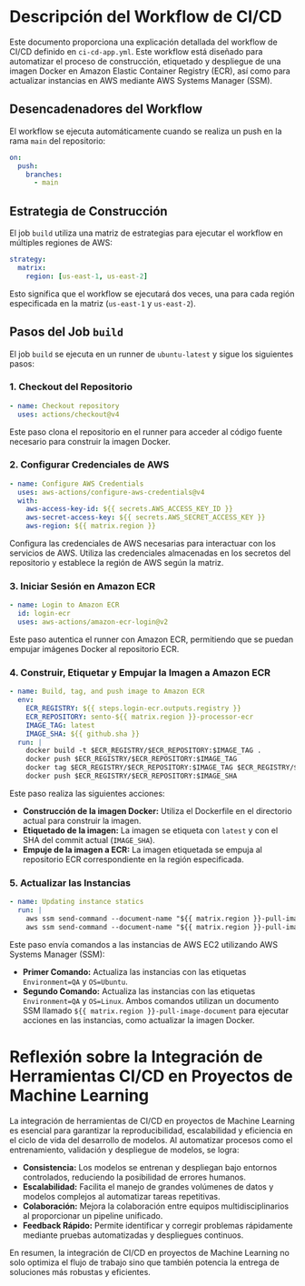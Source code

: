 # Descripción del Workflow de CI/CD
Este documento proporciona una explicación detallada del workflow de CI/CD definido en `ci-cd-app.yml`. Este workflow está diseñado para automatizar el proceso de construcción, etiquetado y despliegue de una imagen Docker en Amazon Elastic Container Registry (ECR), así como para actualizar instancias en AWS mediante AWS Systems Manager (SSM).

## Desencadenadores del Workflow
El workflow se ejecuta automáticamente cuando se realiza un push en la rama `main` del repositorio:

```yaml
on:
  push:
    branches:
      - main
```

## Estrategia de Construcción
El job `build` utiliza una matriz de estrategias para ejecutar el workflow en múltiples regiones de AWS:
```yaml
strategy:
  matrix:
    region: [us-east-1, us-east-2]
```

Esto significa que el workflow se ejecutará dos veces, una para cada región especificada en la matriz (`us-east-1` y `us-east-2`).

## Pasos del Job `build`
El job `build` se ejecuta en un runner de `ubuntu-latest` y sigue los siguientes pasos:

### 1. Checkout del Repositorio
```yaml
- name: Checkout repository
  uses: actions/checkout@v4
```
Este paso clona el repositorio en el runner para acceder al código fuente necesario para construir la imagen Docker.



### 2. Configurar Credenciales de AWS
```yaml
- name: Configure AWS Credentials
  uses: aws-actions/configure-aws-credentials@v4
  with:
    aws-access-key-id: ${{ secrets.AWS_ACCESS_KEY_ID }}
    aws-secret-access-key: ${{ secrets.AWS_SECRET_ACCESS_KEY }}
    aws-region: ${{ matrix.region }}
```
Configura las credenciales de AWS necesarias para interactuar con los servicios de AWS. Utiliza las credenciales almacenadas en los secretos del repositorio y establece la región de AWS según la matriz.

### 3. Iniciar Sesión en Amazon ECR
```yaml
- name: Login to Amazon ECR
  id: login-ecr
  uses: aws-actions/amazon-ecr-login@v2
```
Este paso autentica el runner con Amazon ECR, permitiendo que se puedan empujar imágenes Docker al repositorio ECR.


### 4. Construir, Etiquetar y Empujar la Imagen a Amazon ECR
```yaml
- name: Build, tag, and push image to Amazon ECR
  env:
    ECR_REGISTRY: ${{ steps.login-ecr.outputs.registry }}
    ECR_REPOSITORY: sento-${{ matrix.region }}-processor-ecr
    IMAGE_TAG: latest
    IMAGE_SHA: ${{ github.sha }}
  run: |
    docker build -t $ECR_REGISTRY/$ECR_REPOSITORY:$IMAGE_TAG .
    docker push $ECR_REGISTRY/$ECR_REPOSITORY:$IMAGE_TAG
    docker tag $ECR_REGISTRY/$ECR_REPOSITORY:$IMAGE_TAG $ECR_REGISTRY/$ECR_REPOSITORY:$IMAGE_SHA
    docker push $ECR_REGISTRY/$ECR_REPOSITORY:$IMAGE_SHA
```
Este paso realiza las siguientes acciones:

* **Construcción de la imagen Docker:** Utiliza el Dockerfile en el directorio actual para construir la imagen.
* **Etiquetado de la imagen:** La imagen se etiqueta con `latest` y con el SHA del commit actual (`IMAGE_SHA`).
* **Empuje de la imagen a ECR:** La imagen etiquetada se empuja al repositorio ECR correspondiente en la región especificada.


### 5. Actualizar las Instancias
```yaml
- name: Updating instance statics
  run: |
    aws ssm send-command --document-name "${{ matrix.region }}-pull-image-document" --document-version "\$LATEST" --targets '[{"Key":"tag:Environment","Values":["QA"]},{"Key":"tag:OS","Values":["Ubuntu"]}]' --parameters '{"image":["AI"],"region":["${{ matrix.region }}"]}' --timeout-seconds 600 --max-concurrency "50" --max-errors "0"  --region ${{ matrix.region }}
    aws ssm send-command --document-name "${{ matrix.region }}-pull-image-document" --document-version "\$LATEST" --targets '[{"Key":"tag:Environment","Values":["QA"]},{"Key":"tag:OS","Values":["Linux"]}]' --parameters '{"image":["AI"],"region":["${{ matrix.region }}"],"os":["Linux"]}' --timeout-seconds 600 --max-concurrency "50" --max-errors "0"  --region ${{ matrix.region }}
```
Este paso envía comandos a las instancias de AWS EC2 utilizando AWS Systems Manager (SSM):

* **Primer Comando:** Actualiza las instancias con las etiquetas `Environment=QA` y `OS=Ubuntu`.
* **Segundo Comando:** Actualiza las instancias con las etiquetas `Environment=QA` y `OS=Linux`.
Ambos comandos utilizan un documento SSM llamado `${{ matrix.region }}-pull-image-document` para ejecutar acciones en las instancias, como actualizar la imagen Docker.

# Reflexión sobre la Integración de Herramientas CI/CD en Proyectos de Machine Learning
La integración de herramientas de CI/CD en proyectos de Machine Learning es esencial para garantizar la reproducibilidad, escalabilidad y eficiencia en el ciclo de vida del desarrollo de modelos. Al automatizar procesos como el entrenamiento, validación y despliegue de modelos, se logra:
  
* **Consistencia:** Los modelos se entrenan y despliegan bajo entornos controlados, reduciendo la posibilidad de errores humanos.
* **Escalabilidad:** Facilita el manejo de grandes volúmenes de datos y modelos complejos al automatizar tareas repetitivas.
* **Colaboración:** Mejora la colaboración entre equipos multidisciplinarios al proporcionar un pipeline unificado.
* **Feedback Rápido:** Permite identificar y corregir problemas rápidamente mediante pruebas automatizadas y despliegues continuos.

En resumen, la integración de CI/CD en proyectos de Machine Learning no solo optimiza el flujo de trabajo sino que también potencia la entrega de soluciones más robustas y eficientes.